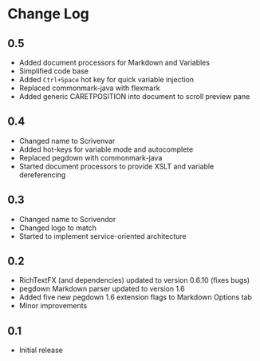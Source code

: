 # Change Log

## 0.5

- Added document processors for Markdown and Variables
- Simplified code base
- Added `Ctrl+Space` hot key for quick variable injection
- Replaced commonmark-java with flexmark
- Added generic CARETPOSITION into document to scroll preview pane

## 0.4

- Changed name to Scrivenvar
- Added hot-keys for variable mode and autocomplete
- Replaced pegdown with commonmark-java
- Started document processors to provide XSLT and variable dereferencing

## 0.3

- Changed name to Scrivendor
- Changed logo to match
- Started to implement service-oriented architecture

## 0.2
- RichTextFX (and dependencies) updated to version 0.6.10 (fixes bugs)
- pegdown Markdown parser updated to version 1.6
- Added five new pegdown 1.6 extension flags to Markdown Options tab
- Minor improvements

## 0.1

- Initial release
